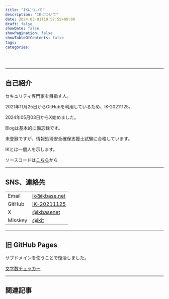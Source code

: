 ```yaml
---
title: "IKについて"
description: "IKについて"
date: 2024-03-01T19:57:55+09:00
draft: false
showDate: false
showPagination: false
showTableOfContents: false
tags:
categories:
---
```


<br>

---

## 自己紹介

セキュリティ専門家を目指す人。

2021年11月25日からGitHubを利用しているため、IK-20211125。

2024年05月03日からX始めました。

Blogは基本的に備忘録です。

未登録ですが、情報処理安全確保支援士試験に合格しています。

IKとは一個人を示します。

ソースコードは[こちら](https://github.com/IK-20211125/ikbase.net)から

---

## SNS、連絡先

| | |
| --- | --- |
| Email | ik@ikbase.net |
| GitHub | [IK-20211125](https://github.com/IK-20211125) |
| X | [@ikbasenet](https://twitter.com/ikbasenet) |
| Misskey | [@ikit](https://misskey.io/@ikit) |

---

## 旧 GitHub Pages

サブドメインを使うことで復活しました。

[文字数チェッカー](https://chk.ikbase.net)

---

## 関連記事